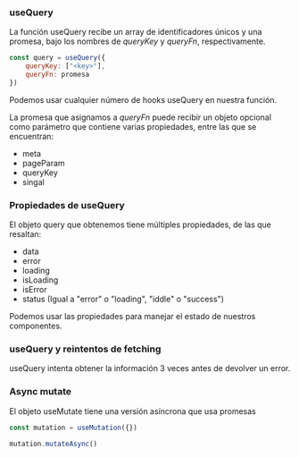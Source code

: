 ### useQuery

La función useQuery recibe un array de identificadores únicos y una promesa, bajo los nombres de *queryKey* y *queryFn*, respectivamente.

```javascript
const query = useQuery({
    queryKey: ["<key>"],
    queryFn: promesa
})
```

Podemos usar cualquier número de hooks useQuery en nuestra función.

La promesa que asignamos a *queryFn* puede recibir un objeto opcional como parámetro que contiene varias propiedades, entre las que se encuentran:

* meta
* pageParam
* queryKey
* singal

### Propiedades de useQuery

El objeto query que obtenemos tiene múltiples propiedades, de las que resaltan:

* data 
* error
* loading
* isLoading
* isError
* status (Igual a "error" o "loading", "iddle" o "success")

Podemos usar las propiedades para manejar el estado de nuestros componentes.

### useQuery y reintentos de fetching

useQuery intenta obtener la información 3 veces antes de devolver un error.

### Async mutate

El objeto useMutate tiene una versión asíncrona que usa promesas

```javascript
const mutation = useMutation({})

mutation.mutateAsync()
```